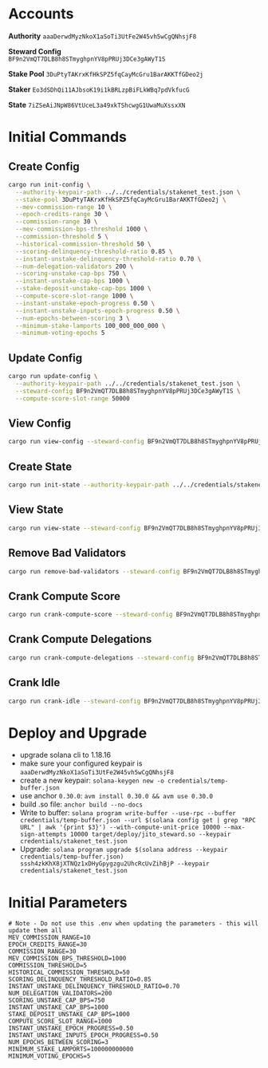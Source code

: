 
# Accounts

**Authority** 
`aaaDerwdMyzNkoX1aSoTi3UtFe2W45vh5wCgQNhsjF8`

**Steward Config**   
`BF9n2VmQT7DLB8h8STmyghpnYV8pPRUj3DCe3gAWyT1S`

**Stake Pool**
`3DuPtyTAKrxKfHkSPZ5fqCayMcGru1BarAKKTfGDeo2j`

**Staker**
`Eo3dSDhQi11AJbsoK19i1kBRLzpBiFLkWBq7pdVkfucG`

**State**
`7iZSeAiJNpW86VtUceL3a49xkTShcwgG1UwaMuXssxXN`

# Initial Commands

## Create Config
```bash
cargo run init-config \
  --authority-keypair-path ../../credentials/stakenet_test.json \
  --stake-pool 3DuPtyTAKrxKfHkSPZ5fqCayMcGru1BarAKKTfGDeo2j \
  --mev-commission-range 10 \
  --epoch-credits-range 30 \
  --commission-range 30 \
  --mev-commission-bps-threshold 1000 \
  --commission-threshold 5 \
  --historical-commission-threshold 50 \
  --scoring-delinquency-threshold-ratio 0.85 \
  --instant-unstake-delinquency-threshold-ratio 0.70 \
  --num-delegation-validators 200 \
  --scoring-unstake-cap-bps 750 \
  --instant-unstake-cap-bps 1000 \
  --stake-deposit-unstake-cap-bps 1000 \
  --compute-score-slot-range 1000 \
  --instant-unstake-epoch-progress 0.50 \
  --instant-unstake-inputs-epoch-progress 0.50 \
  --num-epochs-between-scoring 3 \
  --minimum-stake-lamports 100_000_000_000 \
  --minimum-voting-epochs 5
```

## Update Config
```bash
cargo run update-config \
  --authority-keypair-path ../../credentials/stakenet_test.json \
  --steward-config BF9n2VmQT7DLB8h8STmyghpnYV8pPRUj3DCe3gAWyT1S \
  --compute-score-slot-range 50000 
```

## View Config
```bash
cargo run view-config --steward-config BF9n2VmQT7DLB8h8STmyghpnYV8pPRUj3DCe3gAWyT1S
```

## Create State
```bash
cargo run init-state --authority-keypair-path ../../credentials/stakenet_test.json --stake-pool 3DuPtyTAKrxKfHkSPZ5fqCayMcGru1BarAKKTfGDeo2j --steward-config BF9n2VmQT7DLB8h8STmyghpnYV8pPRUj3DCe3gAWyT1S
```

## View State
```bash
cargo run view-state --steward-config BF9n2VmQT7DLB8h8STmyghpnYV8pPRUj3DCe3gAWyT1S
```

## Remove Bad Validators
```bash
cargo run remove-bad-validators --steward-config BF9n2VmQT7DLB8h8STmyghpnYV8pPRUj3DCe3gAWyT1S --payer-keypair-path ../../credentials/stakenet_test.json
```

## Crank Compute Score
```bash
cargo run crank-compute-score --steward-config BF9n2VmQT7DLB8h8STmyghpnYV8pPRUj3DCe3gAWyT1S --payer-keypair-path ../../credentials/stakenet_test.json
```

## Crank Compute Delegations
```bash
cargo run crank-compute-delegations --steward-config BF9n2VmQT7DLB8h8STmyghpnYV8pPRUj3DCe3gAWyT1S --payer-keypair-path ../../credentials/stakenet_test.json
```

## Crank Idle
```bash
cargo run crank-idle --steward-config BF9n2VmQT7DLB8h8STmyghpnYV8pPRUj3DCe3gAWyT1S --payer-keypair-path ../../credentials/stakenet_test.json
```
# Deploy and Upgrade

- upgrade solana cli to 1.18.16
- make sure your configured keypair is `aaaDerwdMyzNkoX1aSoTi3UtFe2W45vh5wCgQNhsjF8`
- create a new keypair: `solana-keygen new -o credentials/temp-buffer.json`
- use anchor `0.30.0`: `avm install 0.30.0 && avm use 0.30.0`
- build .so file: `anchor build --no-docs`
- Write to buffer: `solana program write-buffer --use-rpc --buffer credentials/temp-buffer.json --url $(solana config get | grep "RPC URL" | awk '{print $3}') --with-compute-unit-price 10000 --max-sign-attempts 10000 target/deploy/jito_steward.so --keypair credentials/stakenet_test.json`
- Upgrade: `solana program upgrade $(solana address --keypair credentials/temp-buffer.json) sssh4zkKhX8jXTNQz1xDHyGpygzgu2UhcRcUvZihBjP --keypair credentials/stakenet_test.json`

# Initial Parameters

```env
# Note - Do not use this .env when updating the parameters - this will update them all
MEV_COMMISSION_RANGE=10
EPOCH_CREDITS_RANGE=30
COMMISSION_RANGE=30
MEV_COMMISSION_BPS_THRESHOLD=1000
COMMISSION_THRESHOLD=5
HISTORICAL_COMMISSION_THRESHOLD=50
SCORING_DELINQUENCY_THRESHOLD_RATIO=0.85
INSTANT_UNSTAKE_DELINQUENCY_THRESHOLD_RATIO=0.70
NUM_DELEGATION_VALIDATORS=200
SCORING_UNSTAKE_CAP_BPS=750
INSTANT_UNSTAKE_CAP_BPS=1000
STAKE_DEPOSIT_UNSTAKE_CAP_BPS=1000
COMPUTE_SCORE_SLOT_RANGE=1000
INSTANT_UNSTAKE_EPOCH_PROGRESS=0.50
INSTANT_UNSTAKE_INPUTS_EPOCH_PROGRESS=0.50
NUM_EPOCHS_BETWEEN_SCORING=3
MINIMUM_STAKE_LAMPORTS=100000000000
MINIMUM_VOTING_EPOCHS=5
```